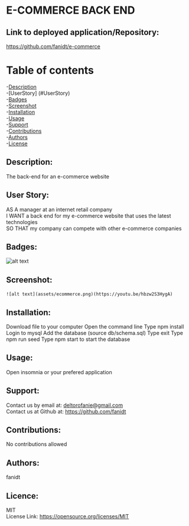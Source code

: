 # E-COMMERCE BACK END

 ## Link to deployed application/Repository: <br />
  https://github.com/fanidt/e-commerce

 # Table of contents <br />
 -[Description](#Description) <br />
 -[UserStory] (#UserStory) <br />
 -[Badges](#Badges) <br />
 -[Screenshot](##Screenshot) <br />
 -[Installation](#Installation) <br />
 -[Usage](#Usage) <br />
 -[Support](#Support) <br />
 -[Contributions](#Contributions) <br />
 -[Authors](#Authors) <br />
 -[License](#Licence) <br />

  ## Description: <br />
  The back-end for an e-commerce website

  ## User Story: <br />
  AS A manager at an internet retail company <br>
  I WANT a back end for my e-commerce website that uses the latest technologies <br>
  SO THAT my company can compete with other e-commerce companies
  
  ## Badges: <br />
  ![alt text](https://img.shields.io/badge/license-MIT-green)
  
  ## Screenshot: <br />
    ![alt text](assets/ecommerce.png)(https://youtu.be/hbzw2S3HygA)
  
  ## Installation: <br />
  Download file to your computer
  Open the command line
  Type npm install
  Login to mysql
  Add the database (source db/schema.sql)
  Type exit
  Type npm run seed
  Type npm start to start the database


  ## Usage: <br />
  Open insomnia or your prefered application

  ## Support: <br />
  Contact us by email at: deltorofanie@gmail.com <br />
  Contact us at Github at: https://github.com/fanidt

  ## Contributions: <br />
  No contributions allowed

  ## Authors: <br />
  fanidt
  
  ## Licence: <br />
  MIT <br />
  License Link: https://opensource.org/licenses/MIT

